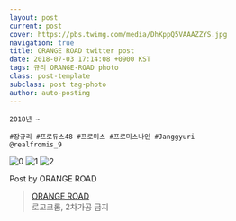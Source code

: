 ```yaml
---
layout: post
current: post
cover: https://pbs.twimg.com/media/DhKppQ5VAAAZZYS.jpg
navigation: true
title: ORANGE ROAD twitter post
date: 2018-07-03 17:14:08 +0900 KST
tags: 규리 ORANGE-ROAD photo
class: post-template
subclass: post tag-photo
author: auto-posting
---
```


```  
2018년 ~  
  
#장규리 #프로듀스48 #프로미스 #프로미스나인 #Janggyuri  
@realfromis_9  

```

![0](https://pbs.twimg.com/media/DhKpnpcVAAEWRTH.jpg)
![1](https://pbs.twimg.com/media/DhKpoYfUwAEeVmU.jpg)
![2](https://pbs.twimg.com/media/DhKppQ5VAAAZZYS.jpg)


Post by ORANGE ROAD

> [ORANGE ROAD](https://twitter.com/OrangeRoad8)  
  로고크롭, 2차가공 금지